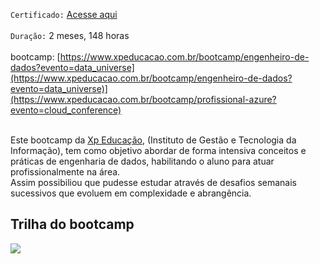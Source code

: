 `Certificado:` [Acesse aqui](https://github.com/Jair-pc/XP_Educacao_IGTI-2022-7A-Bootcamp_Profissional_Azure_Cloud_Computing/blob/master/Certificado.pdf)
</br></br>
`Duração:` 2 meses, 148 horas
</br></br>
bootcamp: [https://www.xpeducacao.com.br/bootcamp/engenheiro-de-dados?evento=data_universe](https://www.xpeducacao.com.br/bootcamp/engenheiro-de-dados?evento=data_universe)](https://www.xpeducacao.com.br/bootcamp/profissional-azure?evento=cloud_conference)
</br></br>


Este bootcamp da [Xp Educação](https://www.xpeducacao.com.br/), (Instituto de Gestão e Tecnologia da Informação), tem como objetivo abordar de forma intensiva conceitos e práticas de engenharia de dados, habilitando o aluno para atuar profissionalmente na área.</br>
Assim possibiliou que pudesse estudar através de desafios semanais sucessivos que evoluem em complexidade e abrangência.


## Trilha do bootcamp

![](https://github.com/Jair-pc/Bootcamp-Engenheiro_de_Dados-IGTI/blob/master/Trilha%20Engenharia%20de%20Dados.png)

